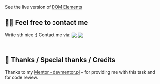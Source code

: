 
See the live version of [DOM Elements](https://bartekb94.github.io/04-DOM-elements/#Java)

<!--
This project is based on the use of forms, validation, adding and resetting data with JavaScipt

###   Features
- uploading and displaying excursions from .csv file [Example.csv](https://github.com/BartekB94/04-js-forms/blob/main/example.csv)
- user information validation
- displaying summary of basket with remove buttons  

---

### Code Fragments

```
uploadInputEl.addEventListener('change', function (e) {

    const fr = new FileReader();
    fr.readAsText(uploadInputEl.files[0])
    fr.onload = function () {
        const csv = fr.result
        const csvSplitted = csv.split(/[\r\n]+/gm).map(function (line) {
            return line.split('","')
        })                  

        csvSplitted.forEach(function (array) {
            const excursionItem = document.querySelector('.excursions__item')
            const excursionsList = document.querySelector('.panel__excursions')
            createExcursion(excursionItem, excursionsList, array)
        })
    }
})
```

```
    const nameRegex = /^\s*[A-Za-z]+\s+[A-Za-z]+\s*$/;

    if(!nameRegex.test(nameValue)) {
        nameEl.style.borderColor = 'red'
        errorsArr.push('Podaj poprawne imię i nazwisko.')
    }
    if(!emailValue.includes('@')) {
        emailEl.style.borderColor = 'red'
        errorsArr.push('Podaj poprawny email, zawierający "@".')
    }
```


---
-->
## 🙋‍♂️ Feel free to contact me
Write sth nice ;) Contact me via: <a href="mailto:wurir1994@gmail.com">
    <img align="center" src="https://img.shields.io/badge/Gmail-333333?style=for-the-badge&logo=gmail&logoColor=red" />
      </a><a href="https://www.linkedin.com/in/bartekb94/" target="_blank">
    <img align="center" src="https://img.shields.io/badge/LinkedIn-0077B5?style=for-the-badge&logo=linkedin&logoColor=white" target="_blank" />
      </a>

&nbsp;

## 👏 Thanks / Special thanks / Credits
Thanks to my [Mentor - devmentor.pl](https://devmentor.pl/) – for providing me with this task and for code review.

